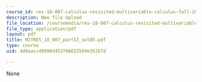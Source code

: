 ```yaml
---
course_id: res-18-007-calculus-revisited-multivariable-calculus-fall-2011
description: New file Upload
file_location: /coursemedia/res-18-007-calculus-revisited-multivariable-calculus-fall-2011/4d8aacc49990d453786652569e352b7d_MITRES_18_007_partII_sol05.pdf
file_type: application/pdf
layout: pdf
title: MITRES_18_007_partII_sol05.pdf
type: course
uid: 4d8aacc49990d453786652569e352b7d

---
```

None